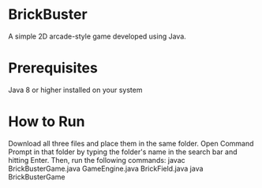 # BrickBuster
A simple 2D arcade-style game developed using Java.
 # Prerequisites
Java 8 or higher installed on your system
# How to Run
Download all three files and place them in the same folder. Open Command Prompt in that folder by typing the folder's name in the search bar and hitting Enter. Then, run the following commands:
javac BrickBusterGame.java GameEngine.java BrickField.java
java BrickBusterGame
